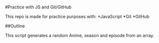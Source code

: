 #Practice with JS and Git/GitHub

This repo is made for practice purposes with:
*JavaScript
*Git
\*GitHub

##Outline

This script generates a random Anime, season and episode from an array.
